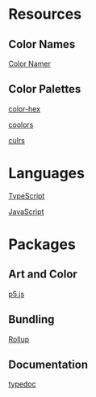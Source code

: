 # Resources

## Color Names

<a href="https://colornamer.robertcooper.me/" target="_blank" rel="noopener noreferrer">Color Namer</a>

## Color Palettes

<a href="https://www.color-hex.com/" target="_blank" rel="noopener noreferrer">color-hex</a>

<a href="https://coolors.co/" target="_blank" rel="noopener noreferrer">coolors</a>

<a href="https://culrs.com/" target="_blank" rel="noopener noreferrer">culrs</a>

# Languages

<a href="https://www.typescriptlang.org/" target="_blank" rel="noopener noreferrer">TypeScript</a>

<a href="https://developer.mozilla.org/en-US/docs/Web/JavaScript" target="_blank" rel="noopener noreferrer">
JavaScript</a>

# Packages

## Art and Color

<a href="https://p5js.org/" target="_blank" rel="noopener noreferrer">p5.js</a>

## Bundling

<a href="https://rollupjs.org/" target="_blank" rel="noopener noreferrer">Rollup</a>

## Documentation

<a href="https://typedoc.org/" target="_blank" rel="noopener noreferrer">typedoc</a>
